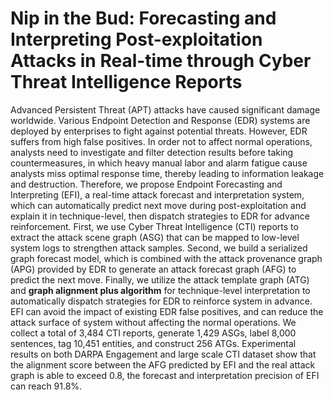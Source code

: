 # Nip in the Bud: Forecasting and Interpreting Post-exploitation Attacks in Real-time through Cyber Threat Intelligence Reports
Advanced Persistent Threat (APT) attacks have caused significant damage worldwide. Various Endpoint Detection and Response (EDR) systems are deployed by enterprises to fight against potential threats. However, EDR suffers from high false positives. In order not to affect normal operations, analysts need to investigate and filter detection results before taking countermeasures, in which heavy manual labor and alarm fatigue cause analysts miss optimal response time, thereby leading to information leakage and destruction. Therefore, we propose Endpoint Forecasting and Interpreting (EFI), a real-time attack forecast and interpretation system, which can automatically predict next move during post-exploitation and explain it in technique-level, then dispatch strategies to EDR for advance reinforcement. First, we use Cyber Threat Intelligence (CTI) reports to extract the attack scene graph (ASG) that can be mapped to low-level system logs to strengthen attack samples. Second, we build a serialized graph forecast model, which is combined with the attack provenance graph (APG) provided by EDR to generate an attack forecast graph (AFG) to predict the next move. Finally, we utilize the attack template graph (ATG) and **graph alignment plus algorithm** for technique-level interpretation to automatically dispatch strategies for EDR to reinforce system in advance. EFI can avoid the impact of existing EDR false positives, and can reduce the attack surface of system without affecting the normal operations. We collect a total of 3,484 CTI reports, generate 1,429 ASGs, label 8,000 sentences, tag 10,451 entities, and construct 256 ATGs. Experimental results on both DARPA Engagement and large scale CTI dataset show that the alignment score between the AFG predicted by EFI and the real attack graph is able to exceed 0.8, the forecast and interpretation precision of EFI can reach 91.8%.
